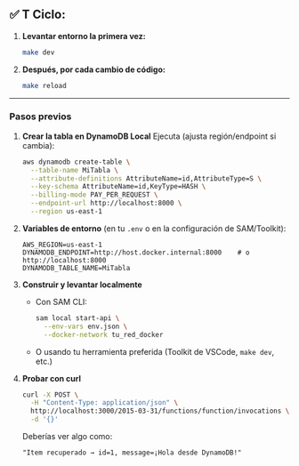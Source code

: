 ## ✅ **T Ciclo:**

1. **Levantar entorno la primera vez:**

   ```sh
   make dev
   ```
2. **Después, por cada cambio de código:**

   ```sh
   make reload
   ```



---

### Pasos previos

1. **Crear la tabla en DynamoDB Local**
   Ejecuta (ajusta región/endpoint si cambia):

   ```bash
   aws dynamodb create-table \
     --table-name MiTabla \
     --attribute-definitions AttributeName=id,AttributeType=S \
     --key-schema AttributeName=id,KeyType=HASH \
     --billing-mode PAY_PER_REQUEST \
     --endpoint-url http://localhost:8000 \
     --region us-east-1
   ```

2. **Variables de entorno** (en tu `.env` o en la configuración de SAM/Toolkit):

   ```
   AWS_REGION=us-east-1
   DYNAMODB_ENDPOINT=http://host.docker.internal:8000    # o http://localhost:8000
   DYNAMODB_TABLE_NAME=MiTabla
   ```

3. **Construir y levantar localmente**

   * Con SAM CLI:

     ```bash
     sam local start-api \
       --env-vars env.json \
       --docker-network tu_red_docker
     ```
   * O usando tu herramienta preferida (Toolkit de VSCode, `make dev`, etc.)

4. **Probar con curl**

   ```bash
   curl -X POST \
     -H "Content-Type: application/json" \
     http://localhost:3000/2015-03-31/functions/function/invocations \
     -d '{}'
   ```

   Deberías ver algo como:

   ```
   "Item recuperado → id=1, message=¡Hola desde DynamoDB!"
   ```
